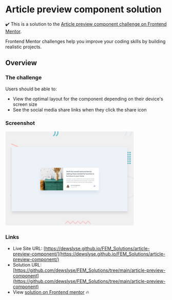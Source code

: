# Article preview component solution

:heavy_check_mark: This is a solution to the [Article preview component challenge on Frontend Mentor](https://www.frontendmentor.io/challenges/article-preview-component-dYBN_pYFT).

Frontend Mentor challenges help you improve your coding skills by building realistic projects. 

## Overview

### The challenge

Users should be able to:

- View the optimal layout for the component depending on their device's screen size
- See the social media share links when they click the share icon

### Screenshot

<img src="./design/desktop-preview.jpg" alt="screenshot" width="400"/>
  
### Links

- Live Site URL: [https://dewslyse.github.io/FEM_Solutions/article-preview-component/](https://dewslyse.github.io/FEM_Solutions/article-preview-component/)
- Solution URL: [https://github.com/dewslyse/FEM_Solutions/tree/main/article-preview-component](https://github.com/dewslyse/FEM_Solutions/tree/main/article-preview-component)
- View [solution on Frontend mentor]() :fire:

<!-- ### Built with

- Semantic HTML5 markup
- SASS
- Flexbox
- CSS Grid
- Mobile-first workflow -->